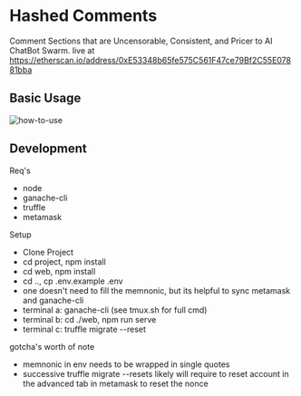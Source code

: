 # Hashed Comments
Comment Sections that are Uncensorable, Consistent, and Pricer to AI ChatBot Swarm.
live at https://etherscan.io/address/0xE53348b65fe575C561F47ce79Bf2C55E07881bba
## Basic Usage
![how-to-use](https://github.com/Joe-mcgee/Hashed-Comments/blob/master/web/src/assets/Basic-usage.gif)


## Development
Req's
- node
- ganache-cli
- truffle
- metamask

Setup
- Clone Project
- cd project, npm install
- cd web, npm install
- cd .., cp .env.example .env
- one doesn't need to fill the memnonic, but its helpful to sync metamask and ganache-cli
- terminal a: ganache-cli (see tmux.sh for full cmd)
- terminal b: cd ./web, npm run serve
- terminal c: truffle migrate --reset

gotcha's worth of note
- memnonic in env needs to be wrapped in single quotes
- successive truffle migrate --resets likely will require to reset account in the advanced tab in metamask to reset the nonce

